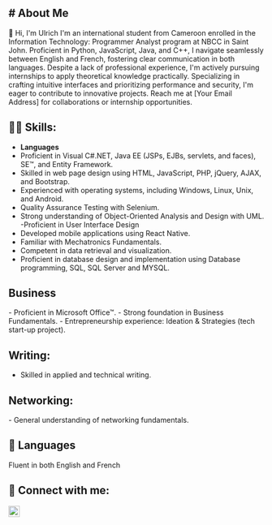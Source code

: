 <h2># About Me</h2>

👋 Hi, I'm Ulrich  I'm an international student from Cameroon enrolled in the Information Technology: Programmer Analyst program at NBCC in Saint John. Proficient in Python, JavaScript, Java, and C++, I navigate seamlessly between English and French, fostering clear communication in both languages. Despite a lack of professional experience, I'm actively pursuing internships to apply theoretical knowledge practically. Specializing in crafting intuitive interfaces and prioritizing performance and security, I'm eager to contribute to innovative projects. Reach me at [Your Email Address] for collaborations or internship opportunities.

<h2>👨‍💻 Skills:</h2>

- <b>Languages</b>
 - Proficient in Visual C#.NET, Java EE (JSPs, EJBs, servlets, and faces), SE™, and
Entity Framework.
- Skilled in web page design using HTML, JavaScript, PHP, jQuery, AJAX, and
Bootstrap.
- Experienced with operating systems, including Windows, Linux, Unix, and
Android.
- Quality Assurance Testing with Selenium.
- Strong understanding of Object-Oriented Analysis and Design with UML.
-Proficient in User Interface Design
- Developed mobile applications using React Native.
- Familiar with Mechatronics Fundamentals.
- Competent in data retrieval and visualization.
- Proficient in database design and implementation using Database
programming, SQL, SQL Server and MYSQL.
<h2>Business</h2>
- Proficient in Microsoft Office™.
- Strong foundation in Business Fundamentals.
- Entrepreneurship experience: Ideation & Strategies (tech start-up project).
<h2>Writing:</h2>

- Skilled in applied and technical writing.
<h2>Networking:</h2>
- General understanding of networking fundamentals.
<h2>📖 Languages</h2>
Fluent in both English and French

<h2> 🤳 Connect with me:</h2>

[<img align="left" alt="JoshMadakor | LinkedIn" width="22px" src="https://www.linkedin.com/in/yann-madonfa-b549a2220/" />][linkedin]



[linkedin]: https://linkedin.com/in/joshmadakor

<!--
**joshmadakor1/joshmadakor1** is a ✨ _special_ ✨ repository because its `README.md` (this file) appears on your GitHub profile.

Here are some ideas to get you started:

- 🔭 I’m currently working on ...
- 🌱 I’m currently learning ...
- 👯 I’m looking to collaborate on ...
- 🤔 I’m looking for help with ...
- 💬 Ask me about ...
- 📫 How to reach me: ...
- 😄 Pronouns: ...
- ⚡ Fun fact: ...
-->


